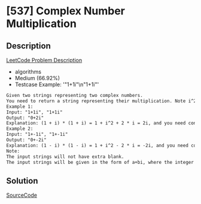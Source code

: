 # [537] Complex Number Multiplication

## Description

[LeetCode Problem Description](https://leetcode.com/problems/complex-number-multiplication/description/)

* algorithms
* Medium (66.92%)
* Testcase Example:  '"1+1i"\n"1+1i"'

```md
Given two strings representing two complex numbers.
You need to return a string representing their multiplication. Note i^2 = -1 according to the definition.
Example 1:
Input: "1+1i", "1+1i"
Output: "0+2i"
Explanation: (1 + i) * (1 + i) = 1 + i^2 + 2 * i = 2i, and you need convert it to the form of 0+2i.
Example 2:
Input: "1+-1i", "1+-1i"
Output: "0+-2i"
Explanation: (1 - i) * (1 - i) = 1 + i^2 - 2 * i = -2i, and you need convert it to the form of 0+-2i.
Note:
The input strings will not have extra blank.
The input strings will be given in the form of a+bi, where the integer a and b will both belong to the range of [-100, 100]. And the output should be also in this form.

```

## Solution

[SourceCode](./solution.js)
